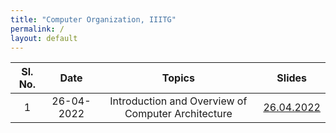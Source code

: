 ```yaml
---
title: "Computer Organization, IIITG"
permalink: /
layout: default
---
```



| Sl. No. | Date    | Topics  | Slides   |
|:---:|:------------:|:-------------------------------------------:|:--------------------------:|
| 1   | 26-04-2022   | Introduction and Overview of Computer Architecture              | [26.04.2022](https://docs.google.com/presentation/d/1VHXMITVKyQ040kCwMCaVCOU_RfvAXn0a/edit?usp=sharing&ouid=101425926698497533032&rtpof=true&sd=true)                        |

